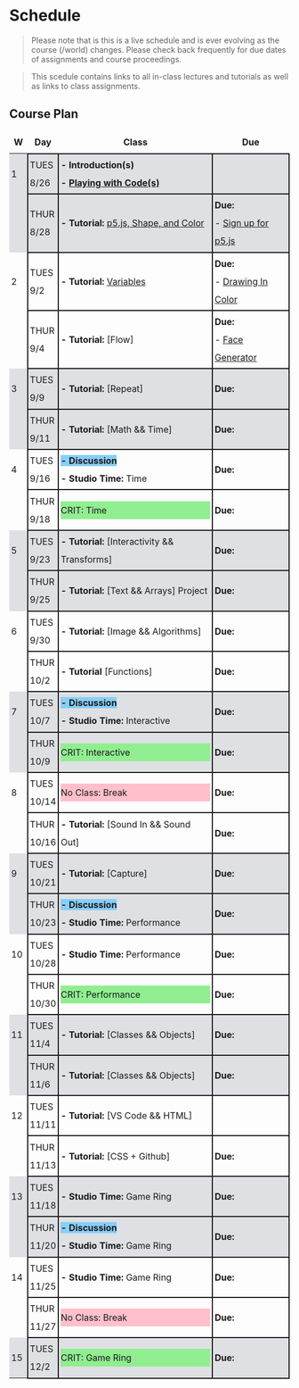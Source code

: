# Schedule
<!--removes sidebar outline-->
<style>
  table {
    border: none !important;
    border-collapse: collapse !important;
    line-height: 2em !important;
    
 
  }

  tbody td{
  border: .15em solid !important;
    }
    td:nth-child(1){
        border: none !important;
    }
  tbody{
    
    
  }
  td{
    padding: .2em !important;
  }
  th{
    border: none !important;
  }

  
  tbody tr:nth-child(4n+1),
    tbody tr:nth-child(4n+2) {
  background-color: 
#dee0e3

;
    }
tbody td:first-child {
  border-right: none;
}

#no-class{
    background-color: pink;
}




body{
   
}
}

</style>
<style>
    @media (min-width: 768px) {
        .col-md-9 {
            width: 100% !important;
        }
        
        .d-md-block {
        display: none !important;
        }
        
        #component-content{
            margin-left:0 !important;
        }
    }
</style>
<!--jump to anchor tag adjusted to header height offset-->
<script>
    // Get the header element
    let header = document.querySelector('header');
    
    // Get the height of the header
    document.querySelectorAll('a[href^="#"]')
    .forEach(function (anchor) {
        anchor.addEventListener('click', 
        function (event) {
            event.preventDefault();
    
            // Get the target element that 
            // the anchor link points to
            let target = document.querySelector(
                this.getAttribute('href')
            );
            
            let headerHeight = header.offsetHeight*2;
            
            let targetPosition = target
                .getBoundingClientRect().top - headerHeight;
    
            window.scrollTo({
                top: targetPosition + window.scrollY,
                behavior: 'smooth'
            });
        });
    });
    </script>

> Please note that is this is a live schedule and is ever evolving as the course (/world) changes. Please check back frequently for due dates of assignments and course proceedings.

> This scedule contains links to all in-class lectures and tutorials as well as links to class assignments.

## Course Plan

|W|Day|Class|Due|
|---|---|---|---|
|1|TUES<br>8/26|**- Introduction(s)**<br>**- [Playing with Code(s)](./00_procedural_experiments.md)**||
||THUR<br>8/28|**- Tutorial:** [p5.js, Shape, and Color](./01_Processing.md)|**Due:**<br>- [Sign up for p5.js](https://editor.p5js.org/signup)|
|2|TUES<br>9/2|**- Tutorial:** [Variables](./02_variables.md)|**Due:**<br>- [Drawing In Color](./01_Processing.md/#independent-exercise-drawing-in-color)|
||THUR<br>9/4|**- Tutorial:** [Flow]|**Due:**<br>- [Face Generator](./02_variables.md/#independent-exercise-face-generator)|
|3|TUES<br>9/9|**- Tutorial:** [Repeat]|**Due:**<br>|
||THUR<br>9/11|**- Tutorial:** [Math && Time]<br>|**Due:**<br>|
|4|TUES<br>9/16|<span style="background-color: lightskyblue;">**- Discussion**</span><br>**- Studio Time:** Time|**Due:**<br>|
||THUR<br>9/18|<p style="background-color: lightgreen;">CRIT: Time</p>|**Due:**<br>|
|5|TUES<br>9/23|**- Tutorial:** [Interactivity && Transforms]|**Due:**<br>|
||THUR<br>9/25|**- Tutorial:** [Text && Arrays] Project|**Due:**<br>|
|6|TUES<br>9/30|**- Tutorial:** [Image && Algorithms]|**Due:**<br>|
||THUR<br>10/2|**- Tutorial** [Functions]|**Due:**<br>|
|7|TUES<br>10/7|<span style="background-color: lightskyblue;">**- Discussion**</span><br>**- Studio Time:** Interactive|**Due:**<br>|
||THUR<br>10/9|<p style="background-color: lightgreen;">CRIT: Interactive</p>|**Due:**<br>|
|8|TUES<br>10/14|<p style="background-color: pink;">No Class: Break</p>|**Due:**<br>|
||THUR<br>10/16|**- Tutorial:** [Sound In && Sound Out]|**Due:**<br>|
|9|TUES<br>10/21|**- Tutorial:** [Capture]|**Due:**<br>|
||THUR<br>10/23|<span style="background-color: lightskyblue;">**- Discussion**</span><br>**- Studio Time:** Performance|**Due:**<br>|
|10|TUES<br>10/28|**- Studio Time:** Performance|**Due:**<br>|
||THUR<br>10/30|<p style="background-color: lightgreen;">CRIT: Performance</p>|**Due:**<br>|
|11|TUES<br>11/4|**- Tutorial:** [Classes && Objects]|**Due:**<br>|
||THUR<br>11/6|**- Tutorial:** [Classes && Objects]|**Due:**<br>|
|12|TUES<br>11/11|**- Tutorial:** [VS Code && HTML]||**Due:**<br>|
||THUR<br>11/13|**- Tutorial:** [CSS + Github]|**Due:**<br>|
|13|TUES<br>11/18|**- Studio Time:** Game Ring|**Due:**<br>|
||THUR<br>11/20|<span style="background-color: lightskyblue;">**- Discussion**</span>**<br>- Studio Time:** Game Ring|**Due:**<br>|
|14|TUES<br>11/25|**- Studio Time:** Game Ring|**Due:**<br>|
||THUR<br>11/27|<p style="background-color: pink;">No Class: Break</p>|**Due:**<br>|
|15|TUES<br>12/2|<p style="background-color: lightgreen;">CRIT: Game Ring</p>|**Due:**<br>|





